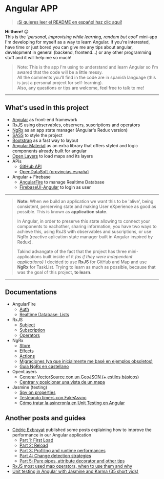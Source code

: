 # Angular APP

> [¡Si quieres leer el README en español haz clic aquí!](./README.md)

**Hi there!** 😊  
This is the *'personal, improvising while learning, random but cool'* mini-app I'm developing for myself as a way to learn Angular. If you're interested, have time or just bored you can give me any tips about angular, development in general (backend, frontend...) or any other programming stuff and it will help me so much!  

> Note: This is the app I'm using to understand and learn Angular so I'm awared that the code will be a little messy.  
> All the comments you'll find in the code are in spanish language (this is just a personal project for self-learning).  
> Also, any questions or tips are welcome, feel free to talk to me!

----

## What's used in this project

- [Angular](https://angular.io/) as front-end framework
- [RxJS](https://rxjs.dev/) using observables, observers, suscriptions and operators
- [NgRx](https://ngrx.io/docs) as an app state manager (Angular's Redux version)
- [SASS](https://sass-lang.com/) to style the project
- [Bootstrap](https://getbootstrap.com/) as a fast way to layout
- [Angular Material](https://next.material.angular.io/) as an extra library that offers styled and logic components already built for angular
- [Open Layers](https://openlayers.org/) to load maps and its layers
- APIs
  - [GitHub API](https://docs.github.com/en/rest)
  - [OpenDataSoft (provincias españa)](https://help.opendatasoft.com/apis/ods-search-v1/#record-search-api) 
- Angular + Firebase
  - [AngularFire](https://github.com/angular/angularfire) to manage Realtime Database
  - [FirebaseUI-Angular](https://github.com/RaphaelJenni/FirebaseUI-Angular) to login as user
  
----

> **Note:**
> When we build an application we want this to be 'alive', being consistent, perserving state and making User eXperience as good as possible. This is known as **application state**.  
>  
> In Angular, in order to preserve this state allowing to connect your components to eachother, sharing information, you have two ways to achieve this, using RxJS with observables and suscriptions, or use NgRx (reactive aplication state manager built in Angular inspired by Redux).   
> 
> Takind advangate of the fact that the project has three mini-applications built inside of it *(as if they were independent applications)* I decided to use **RxJS** for GitHub and Map and use **NgRx** for TaskList. Trying to learn as much as possible, because that was the goal of this project, **to learn**.

----

## Documentations

- AngularFire 
  - [Auth](https://github.com/angular/angularfire/blob/master/docs/auth/getting-started.md)
  - [Realtime Database: Lists](https://github.com/angular/angularfire/blob/master/docs/rtdb/lists.md)
- RxJS
  - [Subject](https://rxjs.dev/guide/subject)
  - [Subscription](https://rxjs.dev/guide/subscription)
  - [Operators](https://rxjs.dev/guide/operators)
- NgRx
  - [Store](https://ngrx.io/guide/store)
  - [Effects](https://ngrx.io/guide/effects)
  - [Actions](https://ngrx.io/guide/store/actions)
  - [Migraciones (ya que inicialmente me basé en ejemplos obsoletos)](https://ngrx.io/guide/migration/v13)
  - [Guía NgRx en castellano](https://academia-binaria.com/el-patron-redux-con-ngrx-en-angular/)
- OpenLayers
  - [Generar VectorSource con un GeoJSON (+ estilos básicos)](https://openlayers.org/en/latest/examples/geojson.html)
  - [Centrar y posicionar una vista de un mapa](https://openlayers.org/en/latest/examples/center.html)
- Jasmine (testing)
  - [Spy on properties](https://jasmine.github.io/tutorials/spying_on_properties)
  - [Testeando timers con FakeAsync](https://www.damirscorner.com/blog/posts/20210917-TestingTimersWithFakeAsync.html)
  - [Cómo tratar la asincronía en Unit Testing en Angular](https://codecraft.tv/courses/angular/unit-testing/asynchronous/#_summary)

## Another posts and guides

- [Cédric Exbrayat](https://github.com/cexbrayat) published some posts explaining how to improve the performance in our Angular application
  - [Part 1: First Load](https://blog.ninja-squad.com/2018/09/06/angular-performances-part-1/)
  - [Part 2: Reload](https://blog.ninja-squad.com/2018/09/13/angular-performances-part-2/)
  - [Part 3: Profiling and runtime performances](https://blog.ninja-squad.com/2018/09/20/angular-performances-part-3/)
  - [Part 4: Change detection strategies](https://blog.ninja-squad.com/2018/09/27/angular-performances-part-4/)
  - [Part 5: Pure pipes, attribute decorator and other tips](https://blog.ninja-squad.com/2018/10/04/angular-performances-part-5/)
- [RxJS most used map operators, when to use them and why](https://blog.angular-university.io/rxjs-higher-order-mapping/)
- [Unit testing in Angular with Jasmine and Karma (35 short vids)](https://www.youtube.com/playlist?list=PL8jcXf-CLpxolmjV5_taFP0c5LyCveDF1)
